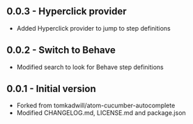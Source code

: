 ## 0.0.3 - Hyperclick provider
* Added Hyperclick provider to jump to step definitions

## 0.0.2 - Switch to Behave
* Modified search to look for Behave step definitions

## 0.0.1 - Initial version
* Forked from tomkadwill/atom-cucumber-autocomplete
* Modified CHANGELOG.md, LICENSE.md and package.json
